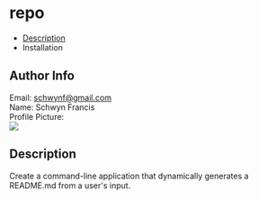 # repo

<ul><li><a href="#d">Description</a></li><li>Installation</li></ul> 
 
## Author Info 
 Email: schwynf@gmail.com<br>
 Name: Schwyn Francis<br>
 Profile Picture: <br> ![](https://avatars.githubusercontent.com/u/59147321?) 
 
## Description <span id="d"></span> 
Create a command-line application that dynamically generates a README.md from a user's input.